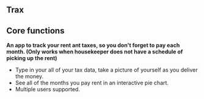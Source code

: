 ## Trax

## Core functions

**An app to track your rent ant taxes, so you don't forget to pay each month. (Only works when housekeeper does not have a schedule of picking up the rent)**
- Type in your all of your tax data, take a picture of yourself as you deliver the money.
- See all of the months you pay rent in an interactive pie chart.
- Multiple users supported.

